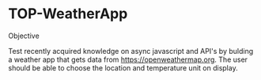 # TOP-WeatherApp

Objective

Test recently acquired knowledge on async javascript and API's by bulding a weather app that gets data from https://openweathermap.org.
The user should be able to choose the location and temperature unit on display.
